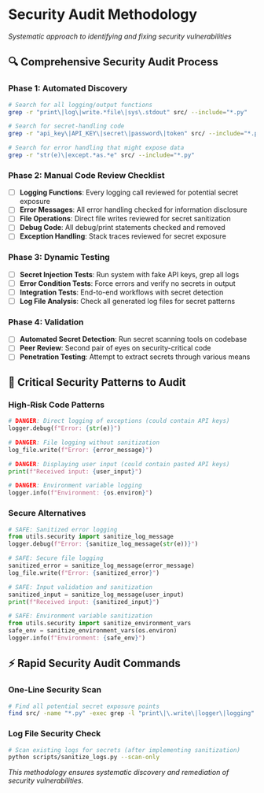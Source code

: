 # Security Audit Methodology
*Systematic approach to identifying and fixing security vulnerabilities*

## 🔍 **Comprehensive Security Audit Process**

### Phase 1: Automated Discovery
```bash
# Search for all logging/output functions
grep -r "print\|log\|write.*file\|sys\.stdout" src/ --include="*.py"

# Search for secret-handling code  
grep -r "api_key\|API_KEY\|secret\|password\|token" src/ --include="*.py"

# Search for error handling that might expose data
grep -r "str(e)\|except.*as.*e" src/ --include="*.py" 
```

### Phase 2: Manual Code Review Checklist
- [ ] **Logging Functions**: Every logging call reviewed for potential secret exposure
- [ ] **Error Messages**: All error handling checked for information disclosure
- [ ] **File Operations**: Direct file writes reviewed for secret sanitization
- [ ] **Debug Code**: All debug/print statements checked and removed
- [ ] **Exception Handling**: Stack traces reviewed for secret exposure

### Phase 3: Dynamic Testing
- [ ] **Secret Injection Tests**: Run system with fake API keys, grep all logs
- [ ] **Error Condition Tests**: Force errors and verify no secrets in output  
- [ ] **Integration Tests**: End-to-end workflows with secret detection
- [ ] **Log File Analysis**: Check all generated log files for secret patterns

### Phase 4: Validation
- [ ] **Automated Secret Detection**: Run secret scanning tools on codebase
- [ ] **Peer Review**: Second pair of eyes on security-critical code
- [ ] **Penetration Testing**: Attempt to extract secrets through various means

## 🚨 **Critical Security Patterns to Audit**

### High-Risk Code Patterns
```python
# DANGER: Direct logging of exceptions (could contain API keys)
logger.debug(f"Error: {str(e)}")

# DANGER: File logging without sanitization
log_file.write(f"Error: {error_message}")

# DANGER: Displaying user input (could contain pasted API keys)
print(f"Received input: {user_input}")

# DANGER: Environment variable logging
logger.info(f"Environment: {os.environ}")
```

### Secure Alternatives
```python
# SAFE: Sanitized error logging
from utils.security import sanitize_log_message
logger.debug(f"Error: {sanitize_log_message(str(e))}")

# SAFE: Secure file logging  
sanitized_error = sanitize_log_message(error_message)
log_file.write(f"Error: {sanitized_error}")

# SAFE: Input validation and sanitization
sanitized_input = sanitize_log_message(user_input)  
print(f"Received input: {sanitized_input}")

# SAFE: Environment variable sanitization
from utils.security import sanitize_environment_vars
safe_env = sanitize_environment_vars(os.environ)
logger.info(f"Environment: {safe_env}")
```

## ⚡ **Rapid Security Audit Commands**

### One-Line Security Scan
```bash
# Find all potential secret exposure points
find src/ -name "*.py" -exec grep -l "print\|\.write\|logger\|logging" {} \; | xargs grep -n "api_key\|API_KEY\|secret\|token\|str(.*e.*)"
```

### Log File Security Check
```bash
# Scan existing logs for secrets (after implementing sanitization)
python scripts/sanitize_logs.py --scan-only
```

*This methodology ensures systematic discovery and remediation of security vulnerabilities.*